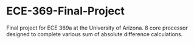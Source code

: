 # ECE-369-Final-Project
Final project for ECE 369a at the University of Arizona. 8 core processor designed to complete various sum of absolute difference calculations.
